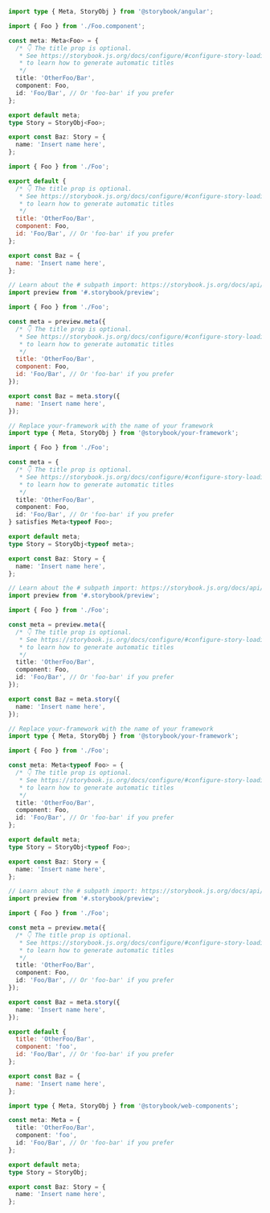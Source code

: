 ```ts filename="FooBar.stories.ts" renderer="angular" language="ts"
import type { Meta, StoryObj } from '@storybook/angular';

import { Foo } from './Foo.component';

const meta: Meta<Foo> = {
  /* 👇 The title prop is optional.
   * See https://storybook.js.org/docs/configure/#configure-story-loading
   * to learn how to generate automatic titles
   */
  title: 'OtherFoo/Bar',
  component: Foo,
  id: 'Foo/Bar', // Or 'foo-bar' if you prefer
};

export default meta;
type Story = StoryObj<Foo>;

export const Baz: Story = {
  name: 'Insert name here',
};
```

```js filename="FooBar.stories.js|jsx" renderer="common" language="js" tabTitle="CSF 3"
import { Foo } from './Foo';

export default {
  /* 👇 The title prop is optional.
   * See https://storybook.js.org/docs/configure/#configure-story-loading
   * to learn how to generate automatic titles
   */
  title: 'OtherFoo/Bar',
  component: Foo,
  id: 'Foo/Bar', // Or 'foo-bar' if you prefer
};

export const Baz = {
  name: 'Insert name here',
};
```

```js filename="FooBar.stories.js|jsx" renderer="react" language="js" tabTitle="CSF Next 🧪"
// Learn about the # subpath import: https://storybook.js.org/docs/api/csf/csf-factories#subpath-imports
import preview from '#.storybook/preview';

import { Foo } from './Foo';

const meta = preview.meta({
  /* 👇 The title prop is optional.
   * See https://storybook.js.org/docs/configure/#configure-story-loading
   * to learn how to generate automatic titles
   */
  title: 'OtherFoo/Bar',
  component: Foo,
  id: 'Foo/Bar', // Or 'foo-bar' if you prefer
});

export const Baz = meta.story({
  name: 'Insert name here',
});
```

```ts filename="FooBar.stories.ts|tsx" renderer="common" language="ts-4-9" tabTitle="CSF 3"
// Replace your-framework with the name of your framework
import type { Meta, StoryObj } from '@storybook/your-framework';

import { Foo } from './Foo';

const meta = {
  /* 👇 The title prop is optional.
   * See https://storybook.js.org/docs/configure/#configure-story-loading
   * to learn how to generate automatic titles
   */
  title: 'OtherFoo/Bar',
  component: Foo,
  id: 'Foo/Bar', // Or 'foo-bar' if you prefer
} satisfies Meta<typeof Foo>;

export default meta;
type Story = StoryObj<typeof meta>;

export const Baz: Story = {
  name: 'Insert name here',
};
```

```ts filename="FooBar.stories.ts|tsx" renderer="react" language="ts-4-9" tabTitle="CSF Next 🧪"
// Learn about the # subpath import: https://storybook.js.org/docs/api/csf/csf-factories#subpath-imports
import preview from '#.storybook/preview';

import { Foo } from './Foo';

const meta = preview.meta({
  /* 👇 The title prop is optional.
   * See https://storybook.js.org/docs/configure/#configure-story-loading
   * to learn how to generate automatic titles
   */
  title: 'OtherFoo/Bar',
  component: Foo,
  id: 'Foo/Bar', // Or 'foo-bar' if you prefer
});

export const Baz = meta.story({
  name: 'Insert name here',
});
```

```ts filename="FooBar.stories.ts|tsx" renderer="common" language="ts" tabTitle="CSF 3"
// Replace your-framework with the name of your framework
import type { Meta, StoryObj } from '@storybook/your-framework';

import { Foo } from './Foo';

const meta: Meta<typeof Foo> = {
  /* 👇 The title prop is optional.
   * See https://storybook.js.org/docs/configure/#configure-story-loading
   * to learn how to generate automatic titles
   */
  title: 'OtherFoo/Bar',
  component: Foo,
  id: 'Foo/Bar', // Or 'foo-bar' if you prefer
};

export default meta;
type Story = StoryObj<typeof Foo>;

export const Baz: Story = {
  name: 'Insert name here',
};
```

```ts filename="FooBar.stories.ts|tsx" renderer="react" language="ts" tabTitle="CSF Next 🧪"
// Learn about the # subpath import: https://storybook.js.org/docs/api/csf/csf-factories#subpath-imports
import preview from '#.storybook/preview';

import { Foo } from './Foo';

const meta = preview.meta({
  /* 👇 The title prop is optional.
   * See https://storybook.js.org/docs/configure/#configure-story-loading
   * to learn how to generate automatic titles
   */
  title: 'OtherFoo/Bar',
  component: Foo,
  id: 'Foo/Bar', // Or 'foo-bar' if you prefer
});

export const Baz = meta.story({
  name: 'Insert name here',
});
```

```js filename="FooBar.stories.js" renderer="web-components" language="js"
export default {
  title: 'OtherFoo/Bar',
  component: 'foo',
  id: 'Foo/Bar', // Or 'foo-bar' if you prefer
};

export const Baz = {
  name: 'Insert name here',
};
```

```ts filename="FooBar.stories.ts" renderer="web-components" language="ts"
import type { Meta, StoryObj } from '@storybook/web-components';

const meta: Meta = {
  title: 'OtherFoo/Bar',
  component: 'foo',
  id: 'Foo/Bar', // Or 'foo-bar' if you prefer
};

export default meta;
type Story = StoryObj;

export const Baz: Story = {
  name: 'Insert name here',
};
```
